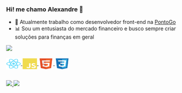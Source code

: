 ### Hi! me chamo Alexandre 👋

- 🔭 Atualmente trabalho como desenvolvedor front-end na <a href="https://www.linkedin.com/company/pontogo/">PontoGo</a>
- 📊 Sou um entusiasta do mercado financeiro e busco sempre criar soluções para finanças em geral

<div>
  <a href="https://github.com/AlexandreLira">
  <img height="180em" src="https://github-readme-stats.vercel.app/api/top-langs/?username=AlexandreLira&layout=compact&langs_count=7&theme=dark"/>
</div>
<div style="display: inline_block"><br>
  <img align="center" alt="Lira-React" height="30" width="40" src="https://raw.githubusercontent.com/devicons/devicon/master/icons/react/react-original.svg">
  <img align="center" alt="Lira-Js" height="30" width="40" src="https://raw.githubusercontent.com/devicons/devicon/master/icons/javascript/javascript-plain.svg">
  <img align="center" alt="Lira-HTML" height="30" width="40" src="https://raw.githubusercontent.com/devicons/devicon/master/icons/html5/html5-original.svg">
  <img align="center" alt="Lira-CSS" height="30" width="40" src="https://raw.githubusercontent.com/devicons/devicon/master/icons/css3/css3-original.svg">
  
</div>
  
  ##
 
<div> 

  <a href="https://instagram.com/lira_ux" target="_blank">
    <img src="https://img.shields.io/badge/-Instagram-%23E4405F?style=for-the-badge&logo=instagram&logoColor=white" target="_blank">
  </a>
  <a href = "mailto:alexandrelira112@gmail.com">
    <img src="https://img.shields.io/badge/-Gmail-%23333?style=for-the-badge&logo=gmail&logoColor=white" target="_blank">
  </a>
 
</div>
